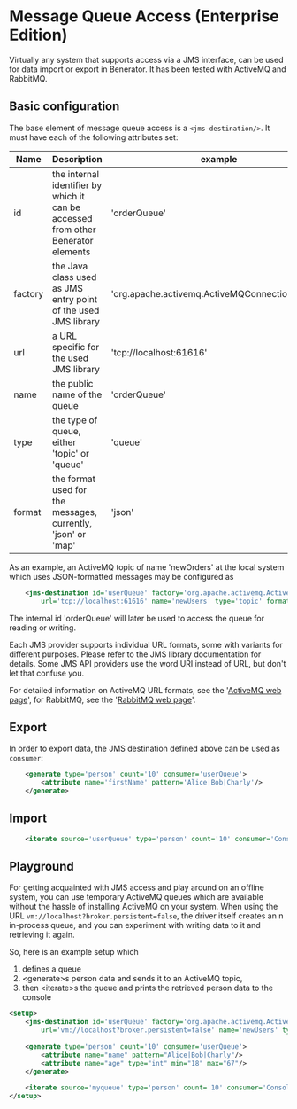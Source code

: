 # Message Queue Access (Enterprise Edition)

Virtually any system that supports access via a JMS interface, 
can be used for data import or export in Benerator. 
It has been tested with ActiveMQ and RabbitMQ.


## Basic configuration

The base element of message queue access is a ```<jms-destination/>```. 
It must have each of the following attributes set:

| Name    | Description | example |
| ---     | --- | --- |
| id      | the internal identifier by which it can be accessed from other Benerator elements | 'orderQueue' |
| factory | the Java class used as JMS entry point of the used JMS library | 'org.apache.activemq.ActiveMQConnectionFactory' |
| url     | a URL specific for the used JMS library | 'tcp://localhost:61616' |
| name    | the public name of the queue | 'orderQueue' |
| type    | the type of queue, either 'topic' or 'queue' | 'queue' |
| format  | the format used for the messages, currently, 'json' or 'map' | 'json' |

As an example, an ActiveMQ topic of name 'newOrders' at the local system which uses 
JSON-formatted messages may be configured as

```xml
    <jms-destination id='userQueue' factory='org.apache.activemq.ActiveMQConnectionFactory' 
        url='tcp://localhost:61616' name='newUsers' type='topic' format='json' />
```

The internal id 'orderQueue' will later be used to access the queue for reading or writing.

Each JMS provider supports individual URL formats, some with variants for different purposes. 
Please refer to the JMS library documentation for details. 
Some JMS API providers use the word URI instead of URL, but don't let that confuse you.

For detailed information on ActiveMQ URL formats, 
see the '[ActiveMQ web page](https://activemq.apache.org/configuring-transports)',
for RabbitMQ, see the '[RabbitMQ web page](https://www.rabbitmq.com/jms-client.html)'.


## Export

In order to export data, the JMS destination defined above can be used as `consumer`:

```xml
    <generate type='person' count='10' consumer='userQueue'>
        <attribute name='firstName' pattern='Alice|Bob|Charly'/>
    </generate>
```


## Import

```xml
    <iterate source='userQueue' type='person' count='10' consumer='ConsoleExporter' />
```


## Playground

For getting acquainted with JMS access and play around on an offline system, you can use 
temporary ActiveMQ queues which are available without the hassle of installing ActiveMQ 
on your system. When using the URL `vm://localhost?broker.persistent=false`, 
the driver itself creates an n in-process queue, and you can experiment with writing data 
to it and retrieving it again.

So, here is an example setup which 

1. defines a queue
2. &lt;generate&gt;s person data and sends it to an ActiveMQ topic,
3. then &lt;iterate&gt;s the queue and prints the retrieved person data to the console

```xml
<setup>
    <jms-destination id='userQueue' factory='org.apache.activemq.ActiveMQConnectionFactory' 
        url='vm://localhost?broker.persistent=false' name='newUsers' type='topic' format='json' />
    
    <generate type='person' count='10' consumer='userQueue'>
        <attribute name="name" pattern="Alice|Bob|Charly"/>
        <attribute name="age" type="int" min="18" max="67"/>
    </generate>
    
    <iterate source='myqueue' type='person' count='10' consumer='ConsoleExporter' />
</setup>
```
